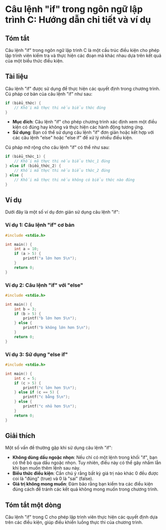 <!--
Meta Description: # Câu lệnh "if" trong ngôn ngữ lập trình C: Hướng dẫn chi tiết và ví dụ ## Tóm tắt Câu lệnh "if" trong ngôn ngữ lập trình C là một cấu trúc điều kiện ...
Meta Keywords: lệnh, câu, điều, thực, else
-->

# Câu lệnh "if" trong ngôn ngữ lập trình C: Hướng dẫn chi tiết và ví dụ

## Tóm tắt
Câu lệnh "if" trong ngôn ngữ lập trình C là một cấu trúc điều kiện cho phép lập trình viên kiểm tra và thực hiện các đoạn mã khác nhau dựa trên kết quả của một biểu thức điều kiện.

## Tài liệu
Câu lệnh "if" được sử dụng để thực hiện các quyết định trong chương trình. Cú pháp cơ bản của câu lệnh "if" như sau:

```c
if (biểu_thức) {
    // Khối mã thực thi nếu biểu thức đúng
}
```

- **Mục đích**: Câu lệnh "if" cho phép chương trình xác định xem một điều kiện có đúng hay không và thực hiện các hành động tương ứng.
- **Sử dụng**: Bạn có thể sử dụng câu lệnh "if" đơn giản hoặc kết hợp với các câu lệnh "else" hoặc "else if" để xử lý nhiều điều kiện.

Cú pháp mở rộng cho câu lệnh "if" có thể như sau:

```c
if (biểu_thức_1) {
    // Khối mã thực thi nếu biểu thức_1 đúng
} else if (biểu_thức_2) {
    // Khối mã thực thi nếu biểu thức_2 đúng
} else {
    // Khối mã thực thi nếu không có biểu thức nào đúng
}
```

## Ví dụ
Dưới đây là một số ví dụ đơn giản sử dụng câu lệnh "if":

### Ví dụ 1: Câu lệnh "if" cơ bản
```c
#include <stdio.h>

int main() {
    int a = 10;
    if (a > 5) {
        printf("a lớn hơn 5\n");
    }
    return 0;
}
```

### Ví dụ 2: Câu lệnh "if" với "else"
```c
#include <stdio.h>

int main() {
    int b = 3;
    if (b > 5) {
        printf("b lớn hơn 5\n");
    } else {
        printf("b không lớn hơn 5\n");
    }
    return 0;
}
```

### Ví dụ 3: Sử dụng "else if"
```c
#include <stdio.h>

int main() {
    int c = 5;
    if (c > 5) {
        printf("c lớn hơn 5\n");
    } else if (c == 5) {
        printf("c bằng 5\n");
    } else {
        printf("c nhỏ hơn 5\n");
    }
    return 0;
}
```

## Giải thích
Một số vấn đề thường gặp khi sử dụng câu lệnh "if":

- **Không dùng dấu ngoặc nhọn**: Nếu chỉ có một lệnh trong khối "if", bạn có thể bỏ qua dấu ngoặc nhọn. Tuy nhiên, điều này có thể gây nhầm lẫn khi bạn muốn thêm lệnh sau này.
- **Biểu thức điều kiện**: Cần chú ý rằng bất kỳ giá trị nào khác 0 đều được coi là "đúng" (true) và 0 là "sai" (false).
- **Giá trị không mong muốn**: Đảm bảo rằng bạn kiểm tra các điều kiện đúng cách để tránh các kết quả không mong muốn trong chương trình.

## Tóm tắt một dòng
Câu lệnh "if" trong C cho phép lập trình viên thực hiện các quyết định dựa trên các điều kiện, giúp điều khiển luồng thực thi của chương trình.